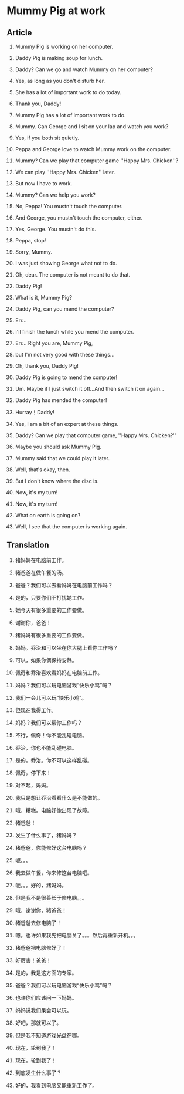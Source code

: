 # Mummy Pig at work
## Article

1. Mummy Pig is working on her computer.

 2. Daddy Pig is making soup for lunch.

 3. Daddy? Can we go and watch Mummy on her computer?

 4. Yes, as long as you don't disturb her.

 5. She has a lot of important work to do today.

 6. Thank you, Daddy!

 7. Mummy Pig has a lot of important work to do.

 8. Mummy. Can George and I sit on your lap and watch you work?

 9. Yes, if you both sit quietly.

 10. Peppa and George love to watch Mummy work on the computer.

 11. Mummy? Can we play that computer game ''Happy Mrs. Chicken''?

 12. We can play ''Happy Mrs. Chicken'' later.

 13. But now I have to work.

 14. Mummy? Can we help you work?

 15. No, Peppa! You mustn't touch the computer.

 16. And George, you mustn't touch the computer, either.

 17. Yes, George. You mustn't do this.

 18. Peppa, stop!

 19. Sorry, Mummy.

 20. I was just showing George what not to do.

 21. Oh, dear. The computer is not meant to do that.

 22. Daddy Pig!

 23. What is it, Mummy Pig?

 24. Daddy Pig, can you mend the computer?

 25. Err...

 26. I'll finish the lunch while you mend the computer.

 27. Err... Right you are, Mummy Pig,

 28. but I'm not very good with these things...

 29. Oh, thank you, Daddy Pig!

 30. Daddy Pig is going to mend the computer!

 31. Um. Maybe if I just switch it off...And then switch it on again...

 32. Daddy Pig has mended the computer!

 33. Hurray！Daddy!

 34. Yes, I am a bit of an expert at these things.

 35. Daddy? Can we play that computer game, ''Happy Mrs. Chicken?''

 36. Maybe you should ask Mummy Pig.

 37. Mummy said that we could play it later.

 38. Well, that's okay, then.

 39. But I don't know where the disc is.

 40. Now, it's my turn!

 41. Now, it's my turn!

 42. What on earth is going on?

 43. Well, I see that the computer is working again.

## Translation

1. 猪妈妈在电脑前工作。

 2. 猪爸爸在做午餐的汤。

 3. 爸爸？我们可以去看妈妈在电脑前工作吗？

 4. 是的，只要你们不打扰她工作。

 5. 她今天有很多重要的工作要做。

 6. 谢谢你，爸爸！

 7. 猪妈妈有很多重要的工作要做。

 8. 妈妈。乔治和可以坐在你大腿上看你工作吗？

 9. 可以，如果你俩保持安静。

 10. 佩奇和乔治喜欢看妈妈在电脑前工作。

 11. 妈妈？我们可以玩电脑游戏“快乐小鸡”吗？

 12. 我们一会儿可以玩“快乐小鸡”。

 13. 但现在我得工作。

 14. 妈妈？我们可以帮你工作吗？

 15. 不行，佩奇！你不能乱碰电脑。

 16. 乔治，你也不能乱碰电脑。

 17. 是的，乔治。你不可以这样乱碰。

 18. 佩奇，停下来！

 19. 对不起，妈妈。

 20. 我只是想让乔治看看什么是不能做的。

 21. 哦，糟糕。电脑好像出现了故障。

 22. 猪爸爸！

 23. 发生了什么事了，猪妈妈？

 24. 猪爸爸，你能修好这台电脑吗？

 25. 呃。。。

 26. 我去做午餐，你来修这台电脑吧。

 27. 呃。。。好的，猪妈妈。

 28. 但是我不是很善长于修电脑。。。

 29. 哦，谢谢你，猪爸爸！

 30. 猪爸爸去修电脑了！

 31. 嗯。也许如果我先把电脑关了。。。然后再重新开机。。。

 32. 猪爸爸把电脑修好了！

 33. 好厉害！爸爸！

 34. 是的，我是这方面的专家。

 35. 爸爸？我们可以玩电脑游戏“快乐小鸡”吗？

 36. 也许你们应该问一下妈妈。

 37. 妈妈说我们呆会可以玩。

 38. 好吧，那就可以了。

 39. 但是我不知道游戏光盘在哪。

 40. 现在，轮到我了！

 41. 现在，轮到我了！

 42. 到底发生什么事了？

 43. 好的，我看到电脑又能重新工作了。

